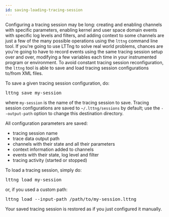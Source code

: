 ```yaml
---
id: saving-loading-tracing-session
---
```


Configuring a tracing session may be long: creating and enabling
channels with specific parameters, enabling kernel and user space
domain events with specific log levels and filters, and adding context
to some channels are just a few of the many possible operations using
the `lttng` command line tool. If you're going to use LTTng to solve real
world problems, chances are you're going to have to record events using
the same tracing session setup over and over, modifying a few variables
each time in your instrumented program or environment. To avoid
constant tracing session reconfiguration, the `lttng` tool is able to
save and load tracing session configurations to/from XML files.

To save a given tracing session configuration, do:

<pre class="term">
lttng save my-session
</pre>

where `my-session` is the name of the tracing session to save. Tracing
session configurations are saved to `~/.lttng/sessions` by default;
use the `--output-path` option to change this destination directory.

All configuration parameters are saved:

  * tracing session name
  * trace data output path
  * channels with their state and all their parameters
  * context information added to channels
  * events with their state, log level and filter
  * tracing activity (started or stopped)

To load a tracing session, simply do:

<pre class="term">
lttng load my-session
</pre>

or, if you used a custom path:

<pre class="term">
lttng load --input-path /path/to/my-session.lttng
</pre>

Your saved tracing session is restored as if you just configured
it manually.
